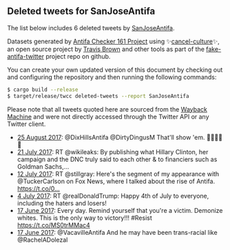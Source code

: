 ## Deleted tweets for SanJoseAntifa

The list below includes 6 deleted tweets by
[SanJoseAntifa](https://twitter.com/SanJoseAntifa).



Datasets generated by [Antifa Checker 161 Project](https://twitter.com/antifacheck161) using ✨[cancel-culture](https://github.com/travisbrown/cancel-culture)✨, an open source project by 
[Travis Brown](https://twitter.com/travisbrown) and other tools as part of the 
[fake-antifa-twitter](https://github.com/antifacheck161/fake-antifa-twitter) project repo on github.

You can create your own updated version of this document by checking out and configuring the
repository and then running the following commands:

```bash
$ cargo build --release
$ target/release/twcc deleted-tweets --report SanJoseAntifa
```

Please note that all tweets quoted here are sourced from the
[Wayback Machine](https://web.archive.org) and were not directly accessed through the Twitter API or
any Twitter client.

* [25 August 2017](https://web.archive.org/web/20170825213223/https://twitter.com/SanJoseAntifa/status/901195577190301696): @DixHillsAntifa @DirtyDingusM That'll show 'em. 👊👊🔥👊👊 <!--901195577190301696-->
* [21 July 2017](https://web.archive.org/web/20170721053639/https://twitter.com/SanJoseAntifa/status/888271483713110016): RT @wikileaks: By publishing what Hillary Clinton, her campaign and the DNC truly said to each other &amp; to financiers such as Goldman Sachs,… <!--888271483713110016-->
* [12 July 2017](https://web.archive.org/web/20170712035918/https://twitter.com/SanJoseAntifa/status/884985494014017536): RT @stillgray: Here's the segment of my appearance with @TuckerCarlson on Fox News, where I talked about the rise of Antifa. https://t.co/0… <!--884985494014017536-->
* [ 4 July 2017](https://web.archive.org/web/20170704093523/https://twitter.com/SanJoseAntifa/status/882170969208508418): RT @realDonaldTrump: Happy 4th of July to everyone,  including the haters and losers! <!--882170969208508418-->
* [17 June 2017](https://web.archive.org/web/20170617062530/https://twitter.com/SanJoseAntifa/status/875962589800390656): Every day. Remind yourself that you're a victim. Demonize whites. This is the only way to victory!!! #Resist https://t.co/MS0trMMac4 <!--875962589800390656-->
* [17 June 2017](https://web.archive.org/web/20170617055501/https://twitter.com/SanJoseAntifa/status/875954918397329408): @VacavilleAntifa And he may have been trans-racial like @RachelADolezal <!--875954918397329408-->
